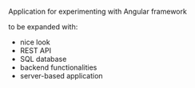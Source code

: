 Application for experimenting with Angular framework

to be expanded with:
- nice look
- REST API
- SQL database
- backend functionalities
- server-based application
